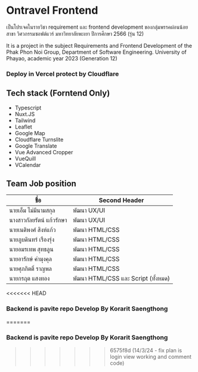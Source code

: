 # Ontravel Frontend

เป็นโปรเจคในรายวิชา requirement และ frontend development ของกลุ่มพรรคผ่อนน้อย สาขา วิศวกรรมซอฟต์แวร์ มหาวิทยาลัยพะเยา ปีการศึกษา 2566 (รุ่น 12)

It is a project in the subject Requirements and Frontend Development of the Phak Phon Noi Group, Department of Software Engineering. University of Phayao, academic year 2023 (Generation 12)

### Deploy in Vercel protect by Cloudflare

## Tech stack (Forntend Only)
- Typescript
- Nuxt.JS
- Tailwind
- Leaflet
- Google Map
- Cloudflare Turnslite
- Google Translate
- Vue Advanced Cropper
- VueQuill
- VCalendar

## Team Job position

| ชื่อ  | Second Header |
| ------------- | ------------- |
| นายเอ็ม ไม่มีนามสกุล  | พัฒนา UX/UI |
| นางสาวกัลยรัตน์ แก้วรักษา  | พัฒนา UX/UI |
| นายเนติพงศ์ สิงห์แก้ว  | พัฒนา HTML/CSS |
| นายภูบดินทร์ เรืองรุ่ง  | พัฒนา HTML/CSS |
| นายอมรเทพ สุทธลูน  | พัฒนา HTML/CSS |
| นายอารักษ์ คํามุงคุล  | พัฒนา HTML/CSS |
| นายศุภกิตติ์ ราญพล  | พัฒนา HTML/CSS |
| นายกรฤต แสงทอง  | พัฒนา HTML/CSS และ Script (ทั้งหมด)  |

<<<<<<< HEAD
### Backend is pavite repo Develop By Korarit Saengthong
=======
### Backend is pavite repo Develop By Korarit Saengthong
>>>>>>> 6575f8d (14/3/24 - fix plan is login view working and comment code)
